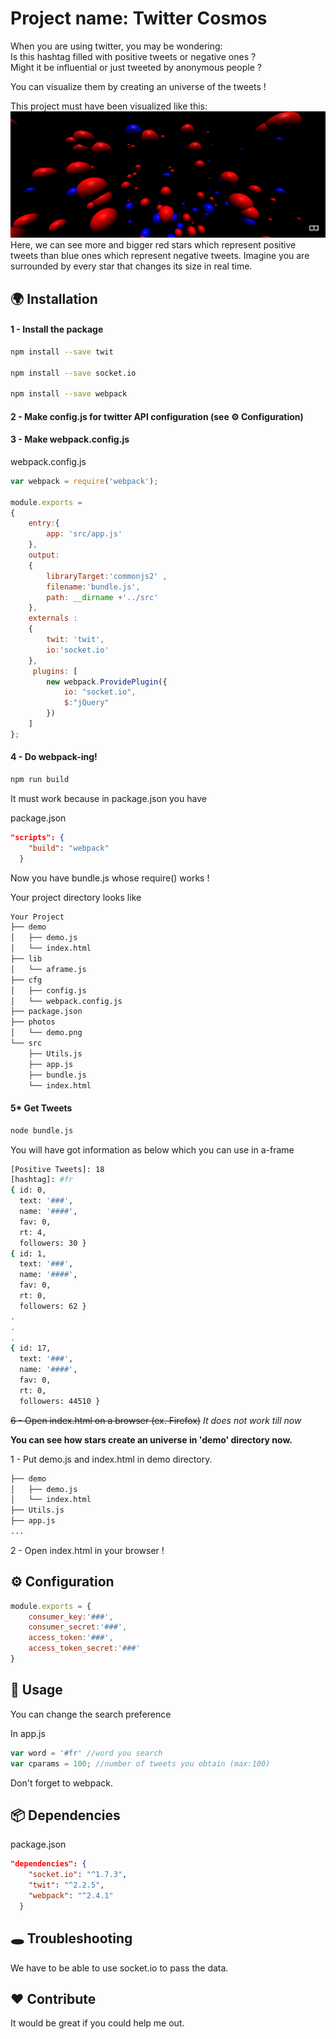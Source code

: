 


# Project name: Twitter Cosmos

When you are using twitter, you may be wondering:  
Is this hashtag filled with positive tweets or negative ones ?  
Might it be influential or just tweeted by anonymous people ?  

You can visualize them by creating an universe of the tweets !

This project must have been visualized like this:
![demo](./photos/demo.png "demo")  
Here, we can see more and bigger red stars which represent positive tweets than blue ones which represent negative tweets.
Imagine you are surrounded by every star that changes its size in real time.



## 🌍 Installation

#### 1 - Install the package

```bash
npm install --save twit

npm install --save socket.io

npm install --save webpack
```


#### 2 - Make config.js for twitter API configuration (see ⚙ Configuration)

#### 3 - Make webpack.config.js

webpack.config.js

```js:webpack.config.js
var webpack = require('webpack');

module.exports = 
{
	entry:{
		app: 'src/app.js'
	},
	output:
	{	
		libraryTarget:'commonjs2' ,
		filename:'bundle.js',
		path: __dirname +'../src'
	},
	externals : 
	{
        twit: 'twit',
        io:'socket.io'
    },
     plugins: [
        new webpack.ProvidePlugin({
            io: "socket.io",
            $:"jQuery"
        })
    ]
};
```

#### 4 - Do webpack-ing!

```bash
npm run build
```

It must work because in package.json you have

package.json

```json
"scripts": {
    "build": "webpack"
  }
```

Now you have bundle.js whose require() works !

Your project directory looks like

```bash
Your Project
├── demo
│   ├── demo.js
│   └── index.html
├── lib
│   └── aframe.js
├── cfg
│   ├── config.js
│   └── webpack.config.js
├── package.json
├── photos
│   └── demo.png
└── src
    ├── Utils.js
    ├── app.js
    ├── bundle.js
    └── index.html
```

#### 5* Get Tweets 

```bash
node bundle.js
```

You will have got information as below which you can use in a-frame

```bash
[Positive Tweets]: 18
[hashtag]: #fr
{ id: 0,
  text: '###',
  name: '####',
  fav: 0,
  rt: 4,
  followers: 30 }
{ id: 1,
  text: '###',
  name: '####',
  fav: 0,
  rt: 0,
  followers: 62 }
.
.
.
{ id: 17,
  text: '###',
  name: '####',
  fav: 0,
  rt: 0,
  followers: 44510 }
  ```

~~6 - Open index.html on a browser (ex. Firefox)~~ _It does not work till now_

__You can see how stars create an universe in 'demo' directory now.__

1 - Put demo.js and index.html in demo directory.

```bash
├── demo
│   ├── demo.js
│   └── index.html
├── Utils.js
├── app.js
...
```
2 - Open index.html in your browser !

## ⚙ Configuration

```js:config.js
module.exports = {  
    consumer_key:'###',
	consumer_secret:'###',
	access_token:'###',
	access_token_secret:'###'
}
```

## 👋 Usage

You can change the search preference 

In app.js
```js
var word = '#fr' //word you search
var cparams = 100; //number of tweets you obtain (max:100)
```

Don't forget to webpack.

## 📦 Dependencies

package.json

```json 
"dependencies": {
    "socket.io": "^1.7.3",
    "twit": "^2.2.5",
    "webpack": "^2.4.1"
  }
 ```


## 🕳 Troubleshooting

We have to be able to use socket.io to pass the data.  

## ❤️ Contribute

It would be great if you could help me out.